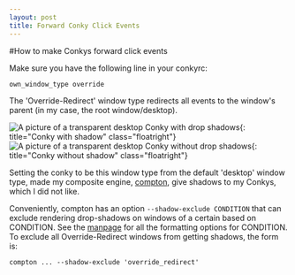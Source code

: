 ```yaml
---
layout: post
title: Forward Conky Click Events
---
```

#How to make Conkys forward click events

Make sure you have the following line in your conkyrc:

```
own_window_type override
```

The 'Override-Redirect' window type redirects all events to the window's parent
(in my case, the root window/desktop).


![A picture of a transparent desktop Conky with drop shadows]({{site.baseurl}}media/conky_with_shadow.png){: title="Conky with shadow" class="floatright"}
![A picture of a transparent desktop Conky without drop shadows]({{site.baseurl}}media/conky_without_shadow.png){: title="Conky without shadow" class="floatright"}

Setting the conky to be this window type from the default 'desktop' window
type, made my composite engine, [compton](https://github.com/chjj/compton "Compton Github Page"), give shadows to my Conkys, which I did not like.


Conveniently, compton has an option `--shadow-exclude CONDITION` that can exclude
rendering drop-shadows on windows of a certain based on CONDITION. See the
[manpage](https://github.com/chjj/compton/blob/master/man/compton.1.asciidoc "Compton Github Manpage")
for all the formatting options for CONDITION. To exclude all Override-Redirect
windows from getting shadows, the form is:
```
compton ... --shadow-exclude 'override_redirect'
```